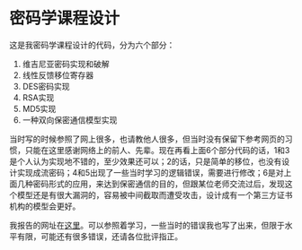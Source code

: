# 密码学课程设计

这是我密码学课程设计的代码，分为六个部分：

 1. 维吉尼亚密码实现和破解
 2. 线性反馈移位寄存器
 3. DES密码实现
 4. RSA实现
 5. MD5实现
 6. 一种双向保密通信模型实现
 
当时写的时候参照了网上很多，也请教他人很多，但当时没有保留下参考网页的习惯，只能在这里感谢网络上的前人、先辈。现在再看上面6个部分代码的话，1和3是个人认为实现地不错的，至少效果还可以；2的话，只是简单的移位，也没有设计实现成流密码；4和5出现了一些当时学习的逻辑错误，需要进行修改；6是对上面几种密码形式的应用，来达到保密通信的目的，但跟某位老师交流过后，发现这个模型还是有很大漏洞的，容易被中间截取而遭受攻击，设计成有一个第三方证书机构的模型会更好。

我报告的网址在[这里](https://crownz.run/2020/01/15/crypto_report/)。可以参照着学习，一些当时的错误我也写了出来，但限于水平有限，可能还有很多错误，还请各位批评指正。
